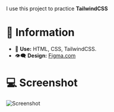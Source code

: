 I use this project to practice **TailwindCSS**

# 🍃 Information
- 🧨 **Use:** HTML, CSS, TailwindCSS. 
- 👁‍🗨 **Design:** [Figma.com](https://www.figma.com/community/file/1317005107269656417)
  
# 💻 Screenshot
![Screenshot](https://cdn.discordapp.com/attachments/992635536198078514/1190864824838668318/Untitled-1.png?ex=65a35a4b&is=6590e54b&hm=8ae0eb22d2cffdeba13836175570c5b8c4d5ddadfcd25807a1a087ed45f4350b&)
